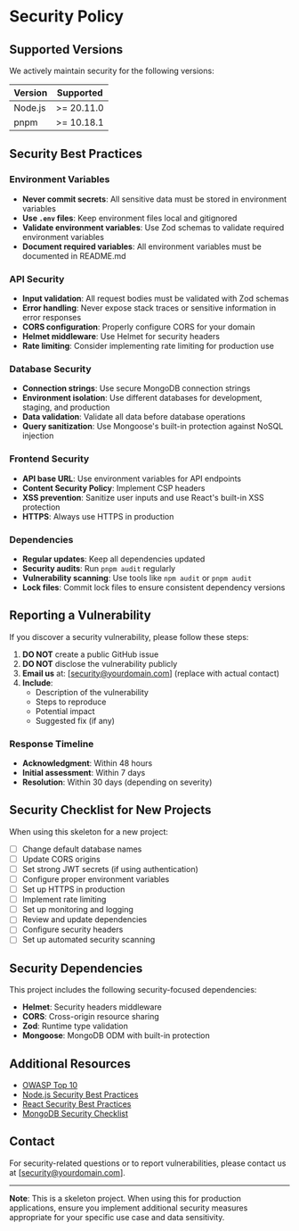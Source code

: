 # Security Policy

## Supported Versions

We actively maintain security for the following versions:

| Version | Supported  |
| ------- | ---------- |
| Node.js | >= 20.11.0 |
| pnpm    | >= 10.18.1 |

## Security Best Practices

### Environment Variables

- **Never commit secrets**: All sensitive data must be stored in environment variables
- **Use `.env` files**: Keep environment files local and gitignored
- **Validate environment variables**: Use Zod schemas to validate required environment variables
- **Document required variables**: All environment variables must be documented in README.md

### API Security

- **Input validation**: All request bodies must be validated with Zod schemas
- **Error handling**: Never expose stack traces or sensitive information in error responses
- **CORS configuration**: Properly configure CORS for your domain
- **Helmet middleware**: Use Helmet for security headers
- **Rate limiting**: Consider implementing rate limiting for production use

### Database Security

- **Connection strings**: Use secure MongoDB connection strings
- **Environment isolation**: Use different databases for development, staging, and production
- **Data validation**: Validate all data before database operations
- **Query sanitization**: Use Mongoose's built-in protection against NoSQL injection

### Frontend Security

- **API base URL**: Use environment variables for API endpoints
- **Content Security Policy**: Implement CSP headers
- **XSS prevention**: Sanitize user inputs and use React's built-in XSS protection
- **HTTPS**: Always use HTTPS in production

### Dependencies

- **Regular updates**: Keep all dependencies updated
- **Security audits**: Run `pnpm audit` regularly
- **Vulnerability scanning**: Use tools like `npm audit` or `pnpm audit`
- **Lock files**: Commit lock files to ensure consistent dependency versions

## Reporting a Vulnerability

If you discover a security vulnerability, please follow these steps:

1. **DO NOT** create a public GitHub issue
2. **DO NOT** disclose the vulnerability publicly
3. **Email us** at: [security@yourdomain.com] (replace with actual contact)
4. **Include**:
   - Description of the vulnerability
   - Steps to reproduce
   - Potential impact
   - Suggested fix (if any)

### Response Timeline

- **Acknowledgment**: Within 48 hours
- **Initial assessment**: Within 7 days
- **Resolution**: Within 30 days (depending on severity)

## Security Checklist for New Projects

When using this skeleton for a new project:

- [ ] Change default database names
- [ ] Update CORS origins
- [ ] Set strong JWT secrets (if using authentication)
- [ ] Configure proper environment variables
- [ ] Set up HTTPS in production
- [ ] Implement rate limiting
- [ ] Set up monitoring and logging
- [ ] Review and update dependencies
- [ ] Configure security headers
- [ ] Set up automated security scanning

## Security Dependencies

This project includes the following security-focused dependencies:

- **Helmet**: Security headers middleware
- **CORS**: Cross-origin resource sharing
- **Zod**: Runtime type validation
- **Mongoose**: MongoDB ODM with built-in protection

## Additional Resources

- [OWASP Top 10](https://owasp.org/www-project-top-ten/)
- [Node.js Security Best Practices](https://nodejs.org/en/docs/guides/security/)
- [React Security Best Practices](https://react.dev/learn/security)
- [MongoDB Security Checklist](https://docs.mongodb.com/manual/security-checklist/)

## Contact

For security-related questions or to report vulnerabilities, please contact us at [security@yourdomain.com].

---

**Note**: This is a skeleton project. When using this for production applications, ensure you implement additional security measures appropriate for your specific use case and data sensitivity.

